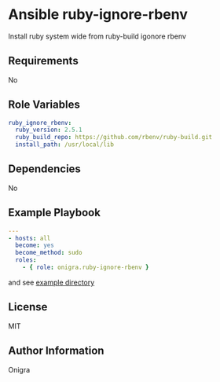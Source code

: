 Ansible ruby-ignore-rbenv
=========

Install ruby system wide from ruby-build igonore rbenv

Requirements
------------

No

Role Variables
--------------

```yml
ruby_ignore_rbenv:
  ruby_version: 2.5.1
  ruby_build_repo: https://github.com/rbenv/ruby-build.git
  install_path: /usr/local/lib
```

Dependencies
------------

No

Example Playbook
----------------

```yml
---
- hosts: all
  become: yes
  become_method: sudo
  roles:
    - { role: onigra.ruby-ignore-rbenv }
```

and see [example directory](https://github.com/onigra/ansible-role-ruby-ignore-rbenv/tree/master/examples)

License
-------

MIT

Author Information
------------------

Onigra

